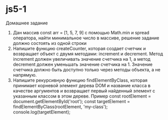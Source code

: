 # js5-1

Домашнее задание

1) Дан массив const arr = [1, 5, 7, 9] с помощью Math.min и spread оператора, найти минимальное число в массиве, решение задание должно состоять из одной строки
2) Напишите функцию createCounter, которая создает счетчик и возвращает объект с двумя методами: increment и decrement. Метод increment должен увеличивать значение счетчика на 1, а метод decrement должен уменьшать значение счетчика на 1. Значение счетчика должно быть доступно только через методы объекта, а не напрямую.
3) Напишите рекурсивную функцию findElementByClass, которая принимает корневой элемент дерева DOM и название класса в качестве аргументов и возвращает первый найденный элемент с указанным классом в этом дереве.
Пример
const rootElement = document.getElementById('root');
const targetElement = findElementByClass(rootElement, 'my-class');
console.log(targetElement);

